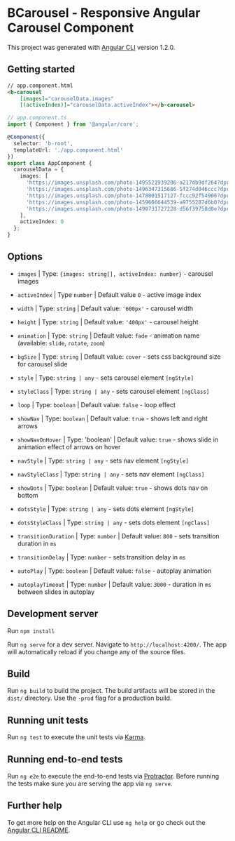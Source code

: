 # BCarousel - Responsive Angular Carousel Component

This project was generated with [Angular CLI](https://github.com/angular/angular-cli) version 1.2.0.

## Getting started

```html
// app.component.html
<b-carousel
    [images]="carouselData.images"
    [(activeIndex)]="carouselData.activeIndex"></b-carousel>
```

```ts
// app.component.ts
import { Component } from '@angular/core';

@Component({
  selector: 'b-root',
  templateUrl: './app.component.html'
})
export class AppComponent {
  carouselData = {
    images: [
      'https://images.unsplash.com/photo-1495521939206-a217db9df264?dpr=2&auto=format&fit=crop&w=1500&h=1000&q=80',
      'https://images.unsplash.com/photo-1496347315686-5f274d046ccc?dpr=2&auto=compress,format&fit=crop&w=376&h=251&q=80',
      'https://images.unsplash.com/photo-1478001517127-fccc92f54906?dpr=2&auto=format&fit=crop&w=1500&h=1000&q=80',
      'https://images.unsplash.com/photo-1459666644539-a9755287d6b0?dpr=2&auto=format&fit=crop&w=1500&h=906&q=80',
      'https://images.unsplash.com/photo-1490731727228-d56f39758d0e?dpr=2&auto=format&fit=crop&w=1500&h=1000&q=80'
    ],
    activeIndex: 0
  };
}
```

## Options

- `images` | Type: `{images: string[], activeIndex: number}` - carousel images
- `activeIndex` | Type `number` | Default value `0` - active image index
- `width` | Type: `string` | Default value: `'600px'` - carousel width
- `height` | Type: `string` | Default value: `'400px'` - carousel height
- `animation` | Type: `string` | Default value: `fade` - animation name (available: `slide`, `rotate`, `zoom`)
- `bgSize` | Type: `string` | Default value: `cover` - sets css background size for carousel slide
- `style` | Type: `string | any` - sets carousel element `[ngStyle]`
- `styleClass` | Type: `string | any` - sets carousel element `[ngClass]`
- `loop` | Type: `boolean` | Default value: `false` - loop effect

- `showNav` | Type: `boolean` | Default value: `true` - shows left and right arrows
- `showNavOnHover` | Type: 'boolean' | Default value: `true` - shows slide in animation effect of arrows on hover
- `navStyle` | Type: `string | any` - sets nav element `[ngStyle]`
- `navStyleClass` | Type: `string | any` - sets nav element `[ngClass]`

- `showDots` | Type: `boolean` | Default value: `true` - shows dots nav on bottom
- `dotsStyle` | Type: `string | any` - sets dots element `[ngStyle]`
- `dotsStyleClass` | Type: `string | any` - sets dots element `[ngClass]`

- `transitionDuration` | Type: `number` | Default value: `800` - sets transition duration in `ms`
- `transitionDelay` | Type: `number` - sets transition delay in `ms`

- `autoPlay` | Type: `boolean` | Default value: `false` - autoplay animation
- `autoplayTimeout` | Type: `number` | Default value: `3000` - duration in `ms` between slides in autoplay







## Development server

Run `npm install`


Run `ng serve` for a dev server. Navigate to `http://localhost:4200/`. The app will automatically reload if you change any of the source files.


## Build

Run `ng build` to build the project. The build artifacts will be stored in the `dist/` directory. Use the `-prod` flag for a production build.

## Running unit tests

Run `ng test` to execute the unit tests via [Karma](https://karma-runner.github.io).

## Running end-to-end tests

Run `ng e2e` to execute the end-to-end tests via [Protractor](http://www.protractortest.org/).
Before running the tests make sure you are serving the app via `ng serve`.

## Further help

To get more help on the Angular CLI use `ng help` or go check out the [Angular CLI README](https://github.com/angular/angular-cli/blob/master/README.md).
